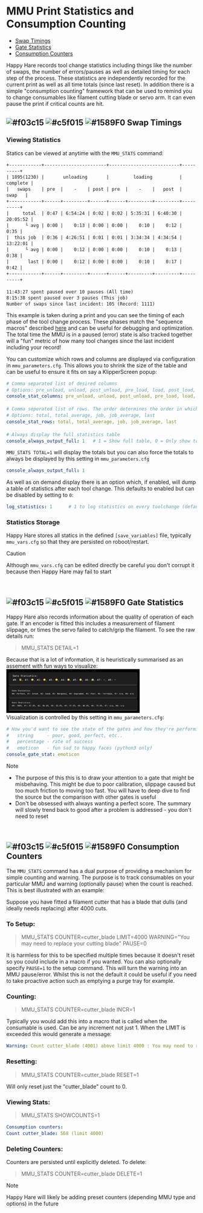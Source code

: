 # MMU Print Statistics and Consumption Counting
- [Swap Timings](#---swap-timings)<br>
- [Gate Statistics](#---gate-statistics)<br>
- [Consumption Counters](#---consumption-counters)<br>

Happy Hare records tool change statistics including things like the number of swaps, the number of errors/pauses as well as detailed timing for each step of the process. These statistics are independently recorded for the current print as well as all time totals (since last reset). In addition there is a simple "consumption counting" framework that can be used to remind you to change consumables like filament cutting blade or servo arm. It can even pause the print if critical counts are hit.

## ![#f03c15](/doc/f03c15.png) ![#c5f015](/doc/c5f015.png) ![#1589F0](/doc/1589F0.png) Swap Timings

### Viewing Statistics
Statics can be viewed at anytime with the `MMU_STATS` command:
```
+------------+-----------------------+--------------------------+----------+
| 1895(1230) |       unloading       |         loading          | complete |
|   swaps    | pre  |    -    | post | pre  |    -    |   post  |   swap   |
+------------+------+---------+------+------+---------+---------+----------+
|     total  | 0:47 | 6:54:24 | 0:02 | 0:02 | 5:35:31 | 6:40:30 | 20:05:52 |
|      └ avg | 0:00 |    0:13 | 0:00 | 0:00 |    0:10 |    0:12 |     0:35 |
|  this job  | 0:36 | 4:26:51 | 0:01 | 0:01 | 3:34:34 | 4:34:54 | 13:22:01 |
|      └ avg | 0:00 |    0:12 | 0:00 | 0:00 |    0:10 |    0:13 |     0:38 |
|       last | 0:00 |    0:12 | 0:00 | 0:00 |    0:10 |    0:17 |     0:42 |
+------------+------+---------+------+------+---------+---------+----------+

11:43:27 spent paused over 10 pauses (All time)
8:15:38 spent paused over 3 pauses (This job)
Number of swaps since last incident: 105 (Record: 1111)
```

This example is taken during a print and you can see the timing of each phase of the tool change process. These phases match the "sequence macros" described [here](/doc/macro_customization.md) and can be useful for debugging and optimization. The total time the MMU is in a paused (error) state is also tracked together will a "fun" metric of how many tool changes since the last incident including your record!

You can customize which rows and columns are displayed via configuration in `mmu_parameters.cfg`.  This allows you to shrink the size of the table and can be useful to ensure it fits on say a KlipperScreen popup:

```yml
# Comma separated list of desired columns
# Options: pre_unload, unload, post_unload, pre_load, load, post_load, total
console_stat_columns: pre_unload, unload, post_unload, pre_load, load, post_load, total

# Comma seperated list of rows. The order determines the order in which they're shown.
# Options: total, total_average, job, job_average, last
console_stat_rows: total, total_average, job, job_average, last

# Always display the full statistics table
console_always_output_full: 1   # 1 = Show full table, 0 = Only show totals out of print
```
`MMU_STATS TOTAL=1` will display the totals but you can also force the totals to always be displayed by this setting in `mmu_parameters.cfg`
```yml
console_always_output_full: 1
```
As well as on demand display there is an option which, if enabled, will dump a table of statistics after each tool change. This defaults to enabled but can be disabled by setting to `0`:
```yml
log_statistics: 1      # 1 to log statistics on every toolchange (default), 0 to disable (but still recorded)
```

### Statistics Storage
Happy Hare stores all statics in the defined `[save_variables]` file, typically `mmu_vars.cfg` so that they are persisted on roboot/restart.

> [!CAUTION]  
> Although `mmu_vars.cfg` can be edited directly be careful you don't corrupt it because then Happy Hare may fail to start

<br>

## ![#f03c15](/doc/f03c15.png) ![#c5f015](/doc/c5f015.png) ![#1589F0](/doc/1589F0.png) Gate Statistics
Happy Hare also records information about the quality of operation of each gate. If an encoder is fitted this includes a measurement of filament slippage, or times the servo failed to catch/grip the filament. To see the raw details run:

> MMU_STATS DETAIL=1

Because that is a lot of information, it is heuristically summarised as an assement with fun ways to visualize:
<img src="/doc/stats/gate_statistics.png" width="70%"><br>
Visualization is controlled by this setting in `mmu_parameters.cfg`:
```yml
# How you'd want to see the state of the gates and how they're performing
#   string     - poor, good, perfect, etc..
#   percentage - rate of success
#   emoticon   - fun sad to happy faces (python3 only)
console_gate_stat: emoticon
```

> [!NOTE]  
> - The purpose of this this is to draw your attention to a gate that might be misbehaving. This might be due to poor calibration, slippage caused but too much friction to moving too fast. You will have to deep dive to find the source but the comparison with other gates is useful
> - Don't be obsessed with always wanting a perfect score. The summary will slowly trend back to good after a problem is addressed - you don't need to reset

<br>

## ![#f03c15](/doc/f03c15.png) ![#c5f015](/doc/c5f015.png) ![#1589F0](/doc/1589F0.png) Consumption Counters

The `MMU_STATS` command has a dual purpose of providing a mechanism for simple counting and warning. The purpose is to track consumables on your particular MMU and warning (optionally pause) when the count is reached. This is best illustrated with an example:

Suppose you have fitted a filament cutter that has a blade that dulls (and ideally needs replacing) after 4000 cuts.

### To Setup:

> MMU_STATS COUNTER=cutter_blade LIMIT=4000 WARNING="You may need to replace your cutting blade" PAUSE=0

It is harmless for this to be specified multiple times because it doesn't reset so you could include in a macro if you wanted. You can also optionally specify `PAUSE=1` to the setup command. This will turn the warning into an MMU pause/error. Whilst this is not the default it could be useful if you need to take proactive action such as emptying a purge tray for example.

### Counting:

> MMU_STATS COUNTER=cutter_blade INCR=1

Typically you would add this into a macro that is called when the consumable is used. Can be any increment not just 1. When the LIMIT is exceeded this would generate a message:
```yml
Warning: Count cutter_blade (4001) above limit 4000 : You may need to replace your cutting blade
```

### Resetting:

> MMU_STATS COUNTER=cutter_blade RESET=1

Will only reset just the "cutter_blade" count to 0.

### Viewing Stats:

> MMU_STATS SHOWCOUNTS=1

```yml
Consumption counters:
Count cutter_blade: 568 (limit 4000)
```

### Deleting Counters:
Counters are persisted until explicitly deleted. To delete:

> MMU_STATS COUNTER=cutter_blade DELETE=1

> [!NOTE]  
> Happy Hare will likely be adding preset counters (depending MMU type and options) in the future

